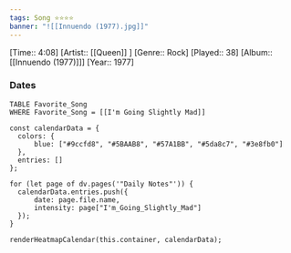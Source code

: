 ```yaml
---
tags: Song ⭐⭐⭐⭐ 
banner: "![[Innuendo (1977).jpg]]"
---
```

[Time:: 4:08]
[Artist:: [[Queen]] ]
[Genre:: Rock]
[Played:: 38]
[Album:: [[Innuendo (1977)]]]
[Year:: 1977]
### Dates
````dataview
TABLE Favorite_Song
WHERE Favorite_Song = [[I'm Going Slightly Mad]]
````
  ```dataviewjs
const calendarData = { 
	colors: { 
		blue: ["#9ccfd8", "#5BAAB8", "#57A1BB", "#5da8c7", "#3e8fb0"] 
	}, 
	entries: [] 
}; 

for (let page of dv.pages('"Daily Notes"')) { 
	calendarData.entries.push({ 
		date: page.file.name, 
		intensity: page["I'm_Going_Slightly_Mad"]
	}); 
} 

renderHeatmapCalendar(this.container, calendarData);
```
